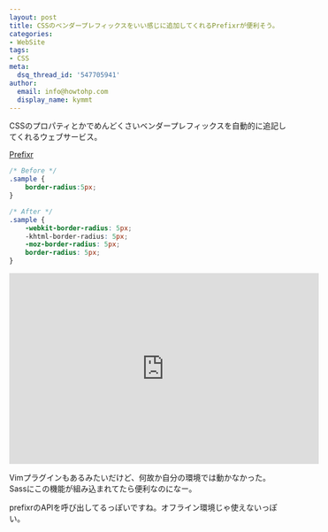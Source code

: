 ```yaml
---
layout: post
title: CSSのベンダープレフィックスをいい感じに追加してくれるPrefixrが便利そう。
categories:
- WebSite
tags:
- CSS
meta:
  dsq_thread_id: '547705941'
author:
  email: info@howtohp.com 
  display_name: kymmt
---
```


CSSのプロパティとかでめんどくさいベンダープレフィックスを自動的に追記してくれるウェブサービス。

[Prefixr](http://prefixr.com/)

~~~ css
/* Before */
.sample {
    border-radius:5px;
}

/* After */
.sample {
    -webkit-border-radius: 5px;
    -khtml-border-radius: 5px;
    -moz-border-radius: 5px;
    border-radius: 5px;
}
~~~

<div class="youtube-wrapper">
<iframe width="560" height="345" src="http://www.youtube.com/embed/x8va4o4Wl3g" frameborder="0" allowfullscreen></iframe>
</div>

Vimプラグインもあるみたいだけど、何故か自分の環境では動かなかった。  
Sassにこの機能が組み込まれてたら便利なのになー。

prefixrのAPIを呼び出してるっぽいですね。オフライン環境じゃ使えないっぽい。
